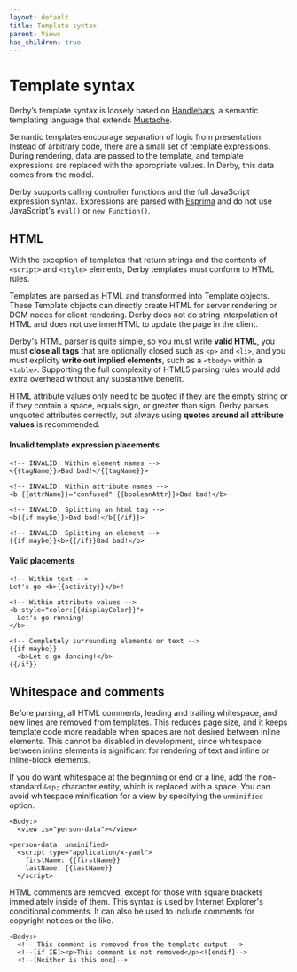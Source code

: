 ```yaml
---
layout: default
title: Template syntax
parent: Views
has_children: true
---
```


# Template syntax

Derby’s template syntax is loosely based on [Handlebars](https://handlebarsjs.com/), a semantic templating language that extends [Mustache](https://mustache.github.io/mustache.5.html).

Semantic templates encourage separation of logic from presentation. Instead of arbitrary code, there are a small set of template expressions. During rendering, data are passed to the template, and template expressions are replaced with the appropriate values. In Derby, this data comes from the model.

Derby supports calling controller functions and the full JavaScript expression syntax. Expressions are parsed with [Esprima](http://esprima.org/) and do not use JavaScript's `eval()` or `new Function()`.

## HTML

With the exception of templates that return strings and the contents of `<script>` and `<style>` elements, Derby templates must conform to HTML rules.

Templates are parsed as HTML and transformed into Template objects. These Template objects can directly create HTML for server rendering or DOM nodes for client rendering. Derby does not do string interpolation of HTML and does not use innerHTML to update the page in the client.

Derby's HTML parser is quite simple, so you must write **valid HTML**, you must **close all tags** that are optionally closed such as `<p>` and `<li>`, and you must explicity **write out implied elements**, such as a `<tbody>` within a `<table>`. Supporting the full complexity of HTML5 parsing rules would add extra overhead without any substantive benefit.

HTML attribute values only need to be quoted if they are the empty string or if they contain a space, equals sign, or greater than sign. Derby parses unquoted attributes correctly, but always using **quotes around all attribute values** is recommended.

#### Invalid template expression placements
```jinja
<!-- INVALID: Within element names -->
<{{tagName}}>Bad bad!</{{tagName}}>

<!-- INVALID: Within attribute names -->
<b {{attrName}}="confused" {{booleanAttr}}>Bad bad!</b>

<!-- INVALID: Splitting an html tag -->
<b{{if maybe}}>Bad bad!</b{{/if}}>

<!-- INVALID: Splitting an element -->
{{if maybe}}<b>{{/if}}Bad bad!</b>
```

#### Valid placements
```jinja
<!-- Within text -->
Let's go <b>{{activity}}</b>!

<!-- Within attribute values -->
<b style="color:{{displayColor}}">
  Let's go running!
</b>

<!-- Completely surrounding elements or text -->
{{if maybe}}
  <b>Let's go dancing!</b>
{{/if}}
```

## Whitespace and comments

Before parsing, all HTML comments, leading and trailing whitespace, and new lines are removed from templates. This reduces page size, and it keeps template code more readable when spaces are not desired between inline elements. This cannot be disabled in development, since whitespace between inline elements is significant for rendering of text and inline or inline-block elements.

If you do want whitespace at the beginning or end or a line, add the non-standard `&sp;` character entity, which is replaced with a space. You can avoid whitespace minification for a view by specifying the `unminified` option.

```jinja
<Body:>
  <view is="person-data"></view>

<person-data: unminified>
  <script type="application/x-yaml">
    firstName: {{firstName}}
    lastName: {{lastName}}
  </script>
```

HTML comments are removed, except for those with square brackets immediately inside of them. This syntax is used by Internet Explorer's conditional comments. It can also be used to include comments for copyright notices or the like.

```jinja
<Body:>
  <!-- This comment is removed from the template output -->
  <!--[if IE]><p>This comment is not removed</p><![endif]-->
  <!--[Neither is this one]-->
```

